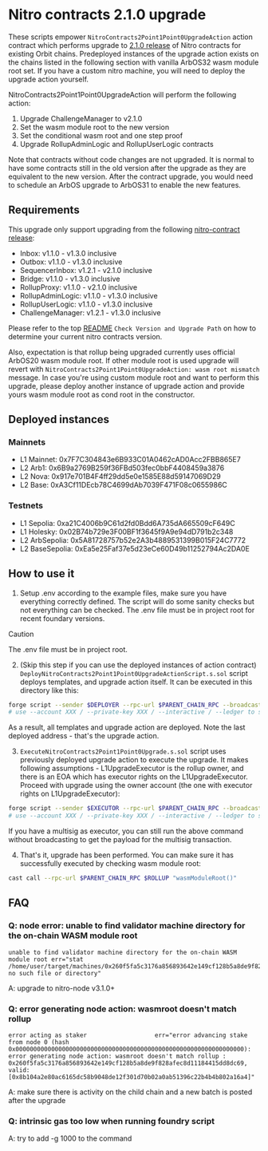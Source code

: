 # Nitro contracts 2.1.0 upgrade

These scripts empower `NitroContracts2Point1Point0UpgradeAction` action contract which performs upgrade to [2.1.0 release](https://github.com/OffchainLabs/nitro-contracts/releases/tag/v2.1.0) of Nitro contracts for existing Orbit chains. Predeployed instances of the upgrade action exists on the chains listed in the following section with vanilla ArbOS32 wasm module root set. If you have a custom nitro machine, you will need to deploy the upgrade action yourself.

NitroContracts2Point1Point0UpgradeAction will perform the following action:

1. Upgrade ChallengeManager to v2.1.0
2. Set the wasm module root to the new version
3. Set the conditional wasm root and one step proof
4. Upgrade RollupAdminLogic and RollupUserLogic contracts

Note that contracts without code changes are not upgraded. It is normal to have some contracts still in the old version after the upgrade as they are equivalent to the new version. After the contract upgrade, you would need to schedule an ArbOS upgrade to ArbOS31 to enable the new features.

## Requirements

This upgrade only support upgrading from the following [nitro-contract release](https://github.com/OffchainLabs/nitro-contracts/releases):

- Inbox: v1.1.0 - v1.3.0 inclusive
- Outbox: v1.1.0 - v1.3.0 inclusive
- SequencerInbox: v1.2.1 - v2.1.0 inclusive
- Bridge: v1.1.0 - v1.3.0 inclusive
- RollupProxy: v1.1.0 - v2.1.0 inclusive
- RollupAdminLogic: v1.1.0 - v1.3.0 inclusive
- RollupUserLogic: v1.1.0 - v1.3.0 inclusive
- ChallengeManager: v1.2.1 - v1.3.0 inclusive

Please refer to the top [README](../../README.md) `Check Version and Upgrade Path` on how to determine your current nitro contracts version.

Also, expectation is that rollup being upgraded currently uses official ArbOS20 wasm module root. If other module root is used upgrade will revert with `NitroContracts2Point1Point0UpgradeAction: wasm root mismatch` message. In case you're using custom module root and want to perform this upgrade, please deploy another instance of upgrade action and provide yours wasm module root as cond root in the constructor.

## Deployed instances

### Mainnets
- L1 Mainnet: 0x7F7C304843e6B933C01A0462cAD0Acc2FBB865E7
- L2 Arb1: 0x6B9a2769B259f36FBd503fec0bbF4408459a3876
- L2 Nova: 0x917e701B4F4ff29dd5e0e1585E88d59147069D29
- L2 Base: 0xA3Cf11DEcb78C4699dAb7039F471F08c0655986C

### Testnets
- L1 Sepolia: 0xa21C4006b9C61d2fd0Bdd6A735dA665509cF649C
- L1 Holesky: 0x02B74b729e3F00BF1f3645f9A9e94dD791b2c348
- L2 ArbSepolia: 0x5A81728757b52e2A3b4889531399B015F24C7772
- L2 BaseSepolia: 0xEa5e25Faf37e5d23eCe60D49b11252794Ac2DA0E

## How to use it

1. Setup .env according to the example files, make sure you have everything correctly defined. The script will do some sanity checks but not everything can be checked. The .env file must be in project root for recent foundary versions.

> [!CAUTION]
> The .env file must be in project root.

2. (Skip this step if you can use the deployed instances of action contract)
   `DeployNitroContracts2Point1Point0UpgradeActionScript.s.sol` script deploys templates, and upgrade action itself. It can be executed in this directory like this:

```bash
forge script --sender $DEPLOYER --rpc-url $PARENT_CHAIN_RPC --broadcast --slow DeployNitroContracts2Point1Point0UpgradeActionScript -vvv --verify --skip-simulation
# use --account XXX / --private-key XXX / --interactive / --ledger to set the account to send the transaction from
```

As a result, all templates and upgrade action are deployed. Note the last deployed address - that's the upgrade action.

3. `ExecuteNitroContracts2Point1Point0Upgrade.s.sol` script uses previously deployed upgrade action to execute the upgrade. It makes following assumptions - L1UpgradeExecutor is the rollup owner, and there is an EOA which has executor rights on the L1UpgradeExecutor. Proceed with upgrade using the owner account (the one with executor rights on L1UpgradeExecutor):

```bash
forge script --sender $EXECUTOR --rpc-url $PARENT_CHAIN_RPC --broadcast ExecuteNitroContracts2Point1Point0UpgradeScript -vvv
# use --account XXX / --private-key XXX / --interactive / --ledger to set the account to send the transaction from
```

If you have a multisig as executor, you can still run the above command without broadcasting to get the payload for the multisig transaction.

4. That's it, upgrade has been performed. You can make sure it has successfully executed by checking wasm module root:

```bash
cast call --rpc-url $PARENT_CHAIN_RPC $ROLLUP "wasmModuleRoot()"
```

## FAQ

### Q: node error: unable to find validator machine directory for the on-chain WASM module root

```
unable to find validator machine directory for the on-chain WASM module root err="stat /home/user/target/machines/0x260f5fa5c3176a856893642e149cf128b5a8de9f828afec8d11184415dd8dc69: no such file or directory"
```

A: upgrade to nitro-node v3.1.0+

### Q: error generating node action: wasmroot doesn't match rollup

```
error acting as staker                   err="error advancing stake from node 0 (hash 0x0000000000000000000000000000000000000000000000000000000000000000): error generating node action: wasmroot doesn't match rollup : 0x260f5fa5c3176a856893642e149cf128b5a8de9f828afec8d11184415dd8dc69, valid: [0x8b104a2e80ac6165dc58b9048de12f301d70b02a0ab51396c22b4b4b802a16a4]"
```

A: make sure there is activity on the child chain and a new batch is posted after the upgrade

### Q: intrinsic gas too low when running foundry script

A: try to add -g 1000 to the command
